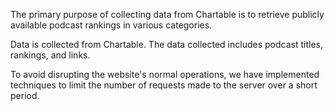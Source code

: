 The primary purpose of collecting data from Chartable is to retrieve publicly available podcast rankings in various categories. 

Data is collected from Chartable. The data collected includes podcast titles, rankings, and links.

To avoid disrupting the website's normal operations, we have implemented techniques to limit the number of requests made to the server over a short period. 
